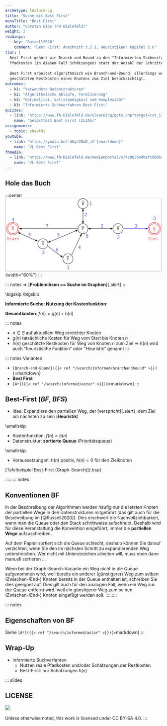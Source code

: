 ```yaml
---
archetype: lecture-cg
title: "Suche mit Best First"
menuTitle: "Best First"
author: "Carsten Gips (FH Bielefeld)"
weight: 2
readings:
  - key: "Russell2020"
    comment: "Best First: Abschnitt 3.5.1, Heuristiken: Kapitel 3.6"
tldr: |
  Best First gehört wie Branch-and-Bound zu den "Informierten Suchverfahren": Es werden
  Pfadkosten (in diesem Fall Schätzungen) statt der Anzahl der Schritte berücksichtigt.

  Best First arbeitet algorithmisch wie Branch-and-Bound, allerdings werden immer nur die
  geschätzten Restkosten eines Knotens zum Ziel berücksichtigt.
outcomes:
  - k1: "Verwendete Datenstrukturen"
  - k2: "Algorithmische Abläufe, Terminierung"
  - k2: "Optimalität, Vollständigkeit und Komplexität"
  - k3: "Informierte Suchverfahren Best-First"
quizzes:
  - link: "https://www.fh-bielefeld.de/elearning/goto.php?target=tst_1106599&client_id=FH-Bielefeld"
    name: "Selbsttest Best First (ILIAS)"
assignments:
  - topic: sheet01
youtube:
  - link: "https://youtu.be/`dNyLOQuD_aI`{=markdown}"
    name: "VL Best First"
fhmedia:
  - link: "https://www.fh-bielefeld.de/medienportal/m/4c065b44bafcd006400d7ae3ccdc25e04577d164e1aa0e118e29fa643b53bfbcaaa14dd12b93fa89105abc6f782947f7c04c849fb673a92c710da5c6b8c99083"
    name: "VL Best First"
---
```



## Hole das Buch

:::center
![](images/graph.png){width="60%"}
:::

::: notes
=> [**Problemlösen == Suche im Graphen**]{.alert}
:::

\bigskip
\bigskip

**Informierte Suche: Nutzung der Kostenfunktion**:

**Gesamtkosten**: $f(n) = g(n) + h(n)$

::: notes
*   $n \in S$ auf aktuellem Weg erreichter Knoten
*   $g(n)$ tatsächliche Kosten für Weg vom Start bis Knoten $n$
*   $h(n)$ geschätzte Restkosten für Weg von Knoten $n$ zum Ziel
    => $h(n)$ wird auch "heuristische Funktion" oder "Heuristik" genannt
:::

::: notes
Varianten:
*   `[Branch-and-Bound]({{< ref "/search/informed/branchandbound" >}})`{=markdown}
*   **Best First**
*   `[A*]({{< ref "/search/informed/astar" >}})`{=markdown}
:::

## Best-First (*BF*, *BFS*)

*   Idee: Expandiere den partiellen Weg, der [verspricht]{.alert}, dem Ziel am
    nächsten zu sein (**Heuristik**)

\smallskip

*   Kostenfunktion: $f(n) = h(n)$
*   Datenstruktur: **sortierte Queue** (Prioritätsqueue)

\smallskip

*   Voraussetzungen: $h(n)$ positiv, $h(n) = 0$ für den Zielknoten

[Tafelbeispiel Best-First (Graph-Search)]{.bsp}


::::::::: notes
## Konventionen BF

In der Beschreibung der Algorithmen werden häufig nur die letzten Knoten der partiellen Wege
in den Datenstrukturen mitgeführt (das gilt auch für die Beschreibung im [@Russell2020]). Dies
erschwert die Nachvollziehbarkeit, wenn man die Queue oder den Stack schrittweise aufschreibt.
Deshalb wird für diese Veranstaltung die Konvention eingeführt, immer die **partiellen Wege**
aufzuschreiben.

Auf dem Papier sortiert sich die Queue schlecht, deshalb können Sie darauf verzichten,
wenn Sie den im nächsten Schritt zu expandierenden Weg unterstreichen. Wer nicht mit
Unterstreichen arbeiten will, muss eben dann manuell sortieren ...

Wenn bei der Graph-Search-Variante ein Weg nicht in die Queue aufgenommen wird, weil
bereits ein anderer (günstigerer) Weg zum selben (Zwischen-/End-) Knoten bereits in der
Queue enthalten ist, schreiben Sie dies geeignet auf. Dies gilt auch für den analogen
Fall, wenn ein Weg aus der Queue entfernt wird, weil ein günstigerer Weg zum selben
(Zwischen-/End-) Knoten eingefügt werden soll.
:::::::::


::: notes
## Eigenschaften von BF

Siehe `[A*]({{< ref "/search/informed/astar" >}})`{=markdown}
:::


## Wrap-Up

*   Informierte Suchverfahren
    *   Nutzen reale Pfadkosten und/oder Schätzungen der Restkosten
    *   Best-First: nur Schätzungen $h(n)$






<!-- DO NOT REMOVE - THIS IS A LAST SLIDE TO INDICATE THE LICENSE AND POSSIBLE EXCEPTIONS (IMAGES, ...). -->
::: slides
## LICENSE
![](https://licensebuttons.net/l/by-sa/4.0/88x31.png)

Unless otherwise noted, this work is licensed under CC BY-SA 4.0.
:::

